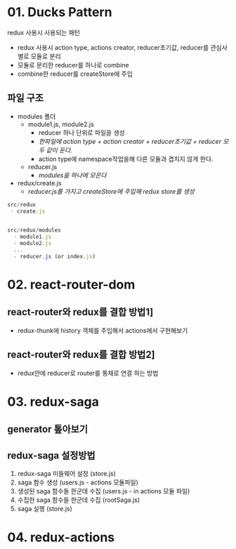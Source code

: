 # 01. Ducks Pattern

redux 사용시 사용되는 패턴

* redux 사용시 action type, actions creator, reducer초기값, reducer를 관심사 별로 모듈로 분리
* 모듈로 문리한 reducer를 하나로 combine
* combine한 reducer를 createStore에 주입

## 파일 구조

* modules 폴더
  * module1.js, module2.js
    * reducer 하나 단위로 파일을 생성
    * _한파일에 action type + action creator + reducer초기값 + reducer 모두 같이 둔다._
    * action type에 namespace작업을해 다른 모듈과 겹치지 않게 한다.
  * reducer.js
    * _modules을 하나에 모은다_
* redux/create.js
  * _reducer.js를 가지고 createStore에 주입해 redux store를 생성_

```jsx
src/redux
 - create.js

 
src/redux/modules
  - module1.js
  - module2.js
  ...
  - reducer.js (or index.js)
```

# 02. react-router-dom

## react-router와 redux를 결합 방법1]

* redux-thunk에 history 객체를 주입해서 actions에서 구현해보기

## react-router와 redux를 결합 방법2]

* redux안에 reducer로 router를 통채로 연결 하는 방법

# 03. redux-saga

## generator 톺아보기

## redux-saga 설정방법

1. redux-saga 미들웨어 설정 (store.js)
2. saga 함수 생성 (users.js - actions 모듈파일)
3. 생성된 saga 함수들 한군데 수집 (users.js - in actions 모듈 파일)
4. 수집한 saga 함수들 한군데 수집 (rootSaga.js)
5. saga 실행 (store.js)

# 04. redux-actions
